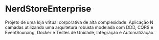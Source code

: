 # NerdStoreEnterprise
Projeto de uma loja vritual corporativa de alta complexidade. Aplicação N camadas utilizando uma arquitetura robusta modelada com DDD, CQRS e EventSourcing, Docker e Testes de Unidade, Integração e Automatização.
